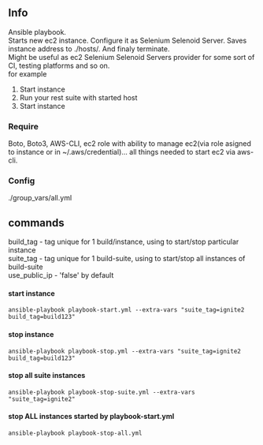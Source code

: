 ## Info
Ansible playbook.  
Starts new ec2 instance. Configure it as Selenium Selenoid Server. Saves instance address to ./hosts/. And finaly terminate.  
Might be useful as ec2 Selenium Selenoid Servers provider for some sort of CI, testing platforms and so on.  
for example  
1. Start instance
2. Run your rest suite with started host
3. Start instance


### Require
Boto, Boto3, AWS-CLI, ec2 role with ability to manage ec2(via role asigned to instance or in ~/.aws/credential)... all things needed to start ec2 via aws-cli.

### Config
./group_vars/all.yml

## commands
build_tag - tag unique for 1 build/instance, using to start/stop particular instance   
suite_tag - tag unique for 1 build-suite, using to start/stop all instances of build-suite   
use_public_ip - 'false' by default

#### start instance
```
ansible-playbook playbook-start.yml --extra-vars "suite_tag=ignite2 build_tag=build123"
```

#### stop instance
```
ansible-playbook playbook-stop.yml --extra-vars "suite_tag=ignite2 build_tag=build123"
```

#### stop all suite instances
```
ansible-playbook playbook-stop-suite.yml --extra-vars "suite_tag=ignite2"
```

#### stop ALL instances started by playbook-start.yml
```
ansible-playbook playbook-stop-all.yml
```